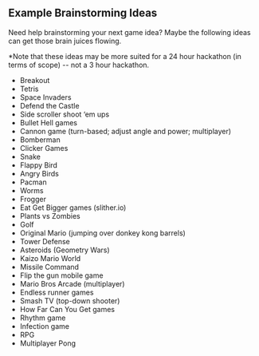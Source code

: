 ## Example Brainstorming Ideas

Need help brainstorming your next game idea? Maybe the following ideas can get those brain juices flowing.

*Note that these ideas may be more suited for a 24 hour hackathon (in terms of scope) -- not a 3 hour hackathon.

* Breakout
* Tetris
* Space Invaders
* Defend the Castle
* Side scroller shoot ‘em ups
* Bullet Hell games
* Cannon game (turn-based; adjust angle and power; multiplayer)
* Bomberman
* Clicker Games
* Snake
* Flappy Bird
* Angry Birds
* Pacman
* Worms
* Frogger
* Eat Get Bigger games (slither.io)
* Plants vs Zombies
* Golf
* Original Mario (jumping over donkey kong barrels)
* Tower Defense
* Asteroids (Geometry Wars)
* Kaizo Mario World
* Missile Command
* Flip the gun mobile game
* Mario Bros Arcade (multiplayer)
* Endless runner games
* Smash TV (top-down shooter)
* How Far Can You Get games
* Rhythm game
* Infection game
* RPG
* Multiplayer Pong
